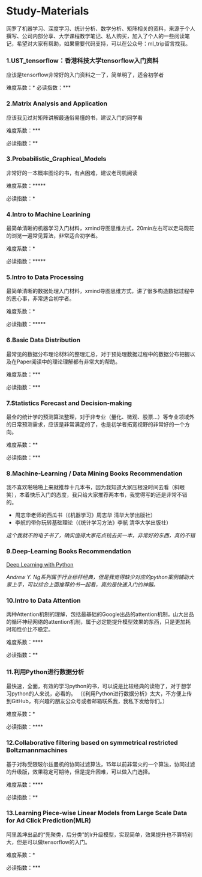 # Study-Materials
网罗了机器学习、深度学习、统计分析、数学分析、矩阵相关的资料，来源于个人撰写、公司内部分享、大学课程教学笔记、私人购买，加入了个人的一些阅读笔记，希望对大家有帮助，如果需要代码支持，可以在公众号：ml_trip留言找我。

### 1.UST_tensorflow：香港科技大学tensorflow入门资料
应该是tensorflow非常好的入门资料之一了，简单明了，适合初学者

难度系数：*
必读指数：***

### 2.Matrix Analysis and Application
应该我见过对矩阵讲解最通俗易懂的书，建议入门的同学看

难度系数：***

必读指数：**

### 3.Probabilistic_Graphical_Models
非常好的一本概率图论的书，有点困难，建议老司机阅读

难度系数：*****

必读指数：*

### 4.Intro to Machine Learining
最简单清晰的机器学习入门材料，xmind导图思维方式，20min左右可以走马观花的浏览一遍常见算法，非常适合初学者。

难度系数：*

必读指数：*****

### 5.Intro to Data Processing
最简单清晰的数据处理入门材料，xmind导图思维方式，讲了很多构造数据过程中的恶心事，非常适合初学者。

难度系数：*

必读指数：*****

### 6.Basic Data Distribution
最常见的数据分布理论材料的整理汇总，对于预处理数据过程中的数据分布把握以及在Paper阅读中的理论理解都有非常大的帮助。

难度系数：***

必读指数：***

### 7.Statistics Forecast and Decision-making
最全的统计学的预测算法整理，对于非专业（量化、微观、股票...）等专业领域外的日常预测需求，应该是非常满足的了，也是初学者拓宽视野的非常好的一个方向。

难度系数：**

必读指数：***

### 8.Machine-Learning / Data Mining Books Recommendation
我不喜欢啪啪啪上来就推荐十几本书，因为我知道大家压根没时间去看（斜眼笑），本着快乐入门的态度，我只给大家推荐两本书，我觉得写的还是非常不错的。

- 周志华老师的西瓜书（《机器学习》周志华 清华大学出版社）
- 李航的带你玩转基础理论（《统计学习方法》李航 清华大学出版社）

*这个我就不附电子书了，确实值得大家花点钱去买一本，非常好的东西，真的不错*

### 9.Deep-Learning Books Recommendation
[Deep Learning with Python](https://www.manning.com/books/deep-learning-with-python)

*Andrew Y. Ng系列属于行业标杆经典，但是我觉得缺少对应的python案例辅助大家上手，可以综合上面推荐的书一起看，真的是快速入门的神器。*

### 10.Intro to Data Attention
两种Attention机制的理解，包括最基础的Google出品的attention机制，山大出品的循环神经网络的attention机制，属于必定能提升模型效果的东西，只是更加耗时和性价比不稳定。

难度系数：****

必读指数：**

### 11.利用Python进行数据分析
最快速，全面，有效的学习python的书，可以说是比较经典的读物了，对于想学习python的人来说，必看的。
（《利用Python进行数据分析》太大，不方便上传到GitHub，有兴趣的朋友公众号或者邮箱联系我，我私下发给你们。）

难度系数：*

必读指数：****

### 12.Collaborative filtering based on symmetrical restricted Boltzmannmachines
基于对称受限玻尔兹曼机的协同过滤算法，15年以前非常火的一个算法，协同过滤的升级版，效果稳定可期待，但是提升困难，可以做入门选择。

难度系数：****

必读指数：**

### 13.Learning Piece-wise Linear Models from Large Scale Data for Ad Click Prediction(MLR)
阿里盖坤出品的“先聚类，后分类”的lr升级模型，实现简单，效果提升也不算特别大，但是可以做tensorflow的入门。

难度系数：*

必读指数：***
